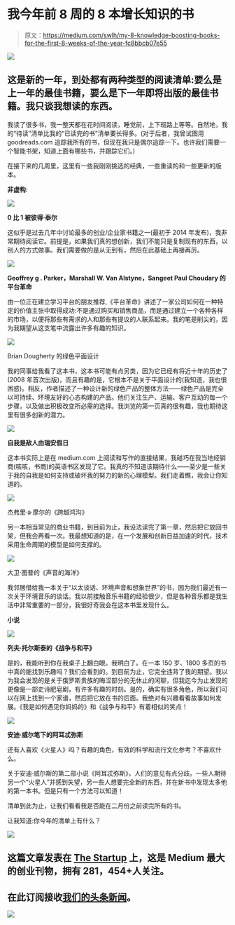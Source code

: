 # 我今年前 8 周的 8 本增长知识的书

> 原文：<https://medium.com/swlh/my-8-knowledge-boosting-books-for-the-first-8-weeks-of-the-year-fc8bbcb07e55>

![](img/bef6a3f5c72d253ae3814d2f528f92ea.png)

## 这是新的一年，到处都有两种类型的阅读清单:要么是上一年的最佳书籍，要么是下一年即将出版的最佳书籍。我只谈我想读的东西。

我读了很多书，我一整天都在花时间阅读，睡觉前，上下班路上等等。自然地，我的“待读”清单比我的“已读完的书”清单要长得多。(对于后者，我曾试图用 goodreads.com 追踪我所有的书，但现在我只是偶尔追踪一下。也许我们需要一个智能书架，知道上面有哪些书，并跟踪它们。)

在接下来的几周里，这里有一些我刚刚挑选的经典，一些重读的和一些更新的版本。

**非虚构:**

![](img/4fba9e79ff6ad9a8797df3ccc639da2f.png)

**0 比 1 被彼得·泰尔**

这似乎是过去几年中讨论最多的创业/企业家书籍之一(最初于 2014 年发布)，我非常期待阅读它。前提是，如果我们真的想创新，我们不能只是复制现有的东西，以别人的方式做事。我们需要做的是从无到有，然后在此基础上再接再厉。

![](img/13c4bb8626660f7b64254ce59635015f.png)

**Geoffrey g . Parker，Marshall W. Van Alstyne，Sangeet Paul Choudary 的平台革命**

由一位正在建立学习平台的朋友推荐,《平台革命》讲述了一家公司如何在一种特定的价值主张中取得成功:不是通过购买和销售商品，而是通过建立一个各种各样的市场，以便将那些有需求的人和那些有提议的人联系起来。我的笔是削尖的，因为我期望从这支笔中流露出许多有趣的知识。

![](img/4dd852e6f4914ef04dfc2b93c2be85aa.png)

Brian Dougherty 的绿色平面设计

我的同事给我看了这本书，这本书可能有点另类，因为它已经有将近十年的历史了(2008 年首次出版)，而且有趣的是，它根本不是关于平面设计的(我知道，我也很困惑)。相反，作者描述了一种设计新的绿色产品的整体方法——绿色产品是完全以可持续、环境友好的心态构建的产品。他们关注生产、运输、客户互动的每一个步骤，以及做出积极改变所必需的选择。我浏览的第一页真的很有趣，我也期待这里有很多创新的潜力。

![](img/41e42a78305b3bccd4a107e978bbe0f7.png)

**自我是敌人由瑞安假日**

这本书实际上是在 medium.com 上阅读和写作的直接结果，我碰巧在我当地经销商(咳咳，书商)的英语书区发现了它。我真的不知道该期待什么——至少是一些关于我的自我是如何支持或破坏我的努力的新的心理模型。我们走着瞧，我会让你知道的。

![](img/25fc51c3a375a7b14ba56130ceced4ec.png)

杰弗里·a·摩尔的《跨越鸿沟》

另一本相当常见的商业书籍，到目前为止，我设法读完了第一章，然后把它放回书架，但我会再看一次。我最想知道的是，在一个发展和创新日益加速的时代，技术采用生命周期的模型是如何支撑的。

![](img/3ffdf3342292ff968633b95e298fe93f.png)

大卫·图普的《声音的海洋》

我邻居借给我一本关于“以太谈话、环境声音和想象世界”的书，因为我们最近有一次关于环境音乐的谈话。我以前接触音乐书籍的经验很少，但是各种音乐都是我生活中非常重要的一部分，我很好奇我会在这本书里发现什么。

**小说**

![](img/bac7823ca14b5933ca235886a1f21782.png)

**列夫·托尔斯泰的《战争与和平》**

是的，我能听到你在我桌子上翻白眼。我明白了。在一本 150 岁、1800 多页的书中真的能找到乐趣吗？我们会看到的。到目前为止，它完全违背了我的期望。我以为我会发现的是关于俄罗斯贵族的晦涩部分的无休止的闲聊，但我迄今为止发现的更像是一部史诗肥皂剧，有许多有趣的时刻。是的，确实有很多角色，所以我们可以在网上找到一个家谱，然后把它放在书的后面。我绝对有兴趣看看故事如何发展。《我是如何遇见你妈妈的》和《战争与和平》有着相似的笑点！

![](img/d6aab7dc8abc48cae8d68d183c29acb4.png)

**安迪·威尔笔下的阿耳忒弥斯**

还有人喜欢《火星人》吗？有趣的角色，有效的科学和流行文化参考？不喜欢什么。

关于安迪·威尔斯的第二部小说《阿耳忒弥斯》，人们的意见有点分歧。一些人期待另一个“火星人”并感到失望，另一些人想要完全新的东西，并在新书中发现太多他的第一本书。但是只有一个方法可以知道！

清单到此为止，让我们看看我是否能在二月份之前读完所有的书。

让我知道:你今年的清单上有什么？

![](img/731acf26f5d44fdc58d99a6388fe935d.png)

## 这篇文章发表在 [The Startup](https://medium.com/swlh) 上，这是 Medium 最大的创业刊物，拥有 281，454+人关注。

## 在此订阅接收[我们的头条新闻](http://growthsupply.com/the-startup-newsletter/)。

![](img/731acf26f5d44fdc58d99a6388fe935d.png)